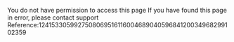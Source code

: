 You do not have permission to access this page If you have found this page in error, please contact support Reference:124153305992750806951611600468904059684120034968299102359